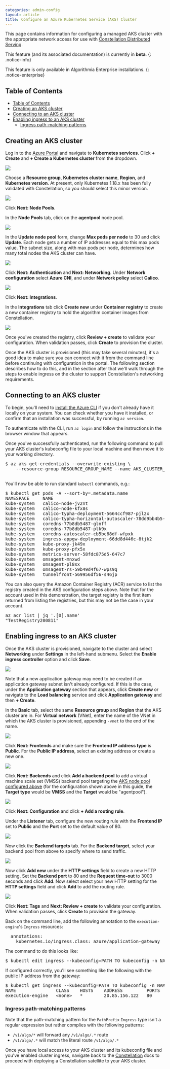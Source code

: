 ```yaml
---
categories: admin-config
layout: article
title: Configure an Azure Kubernetes Service (AKS) Cluster
---
```


This page contains information for configuring a managed AKS cluster with the appropriate network access for use with [Constellation Distributed Serving](/administration/admin-panel/constellation).

This feature (and its associated documentation) is currently in **beta**.
{: .notice-info}

This feature is only available in Algorithmia Enterprise installations.
{: .notice-enterprise}

## Table of Contents

- [Table of Contents](#table-of-contents)
- [Creating an AKS cluster](#creating-an-aks-cluster)
- [Connecting to an AKS cluster](#connecting-to-an-aks-cluster)
- [Enabling ingress to an AKS cluster](#enabling-ingress-to-an-aks-cluster)
  - [Ingress path-matching patterns](#ingress-path-matching-patterns)

## Creating an AKS cluster

Log in to the [Azure Portal](http://portal.azure.com/) and navigate to **Kubernetes services**. Click **+ Create** and **+ Create a Kubernetes cluster** from the dropdown.

**![]({{site.url}}/images/post_images/algo-images-admin/algo-1628690773473.png)**

Choose a **Resource group**, **Kubernetes cluster name**, **Region**, and **Kubernetes version**. At present, only Kubernetes 1.18.x has been fully validated with Constellation, so you should select this minor version.

![]({{site.url}}/images/post_images/algo-images-admin/algo-1628691208465.png)

Click **Next: Node Pools**.

In the **Node Pools** tab, click on the **agentpool** node pool.

![]({{site.url}}/images/post_images/algo-images-admin/algo-1628691742612.png)

In the **Update node pool** form, change **Max pods per node** to 30 and click **Update**. Each node gets a number of IP addresses equal to this max pods value. The subnet size, along with max pods per node, determines how many total nodes the AKS cluster can have.

![]({{site.url}}/images/post_images/algo-images-admin/algo-1628691680959.png)

Click **Next: Authentication** and **Next: Networking**. Under **Network configuration** select **Azure CNI**, and under **Network policy** select **Calico**.

![]({{site.url}}/images/post_images/algo-images-admin/algo-1628692540121.png)

Click **Next: Integrations**.

In the **Integrations** tab click **Create new** under **Container registry** to create a new container registry to hold the algorithm container images from Constellation.

![]({{site.url}}/images/post_images/algo-images-admin/algo-1628693282164.png)

Once you've created the registry, click **Review + create** to validate your configuration. When validation passes, click **Create** to provision the cluster.

Once the AKS cluster is provisioned (this may take several minutes), it's a good idea to make sure you can connect with it from the command line before continuing with configuration in the portal. The following section describes how to do this, and in the section after that we'll walk through the steps to enable ingress on the cluster to support Constellation's networking requirements.

## Connecting to an AKS cluster

To begin, you'll need to [install the Azure CLI](https://docs.microsoft.com/en-us/cli/azure/install-azure-cli) if you don't already have it locally on your system. You can check whether you have it installed, or confirm that an installation was successful, by running `az version`.

To authenticate with the CLI, run `az login` and follow the instructions in the browser window that appears.

Once you've successfully authenticated, run the following command to pull your AKS cluster's kubeconfig file to your local machine and then move it to your working directory.

<div class="syn-code-block">

<pre class="code_snippet">$ az aks get-credentials --overwrite-existing \
    --resource-group RESOURCE_GROUP_NAME --name AKS_CLUSTER_NAME
 </pre>

</div>

You'll now be able to run standard `kubectl` commands, e.g.:

<div class="syn-code-block">

<pre class="code_snippet">$ kubectl get pods -A --sort-by=.metadata.name
NAMESPACE     NAME                                                  READY   STATUS    RESTARTS   AGE
kube-system   calico-node-jv2nt                                     1/1     Running   0          67m
kube-system   calico-node-kfx8s                                     1/1     Running   0          67m
kube-system   calico-typha-deployment-5664ccf987-pjl2x              1/1     Running   0          67m
kube-system   calico-typha-horizontal-autoscaler-78dd9bb4b5-4ggzp   1/1     Running   0          67m
kube-system   coredns-77b8db5487-glnff                              1/1     Running   0          66m
kube-system   coredns-77b8db5487-plk9x                              1/1     Running   0          67m
kube-system   coredns-autoscaler-cb5bc68df-wfpxk                    1/1     Running   0          67m
kube-system   ingress-appgw-deployment-66dd8d446c-8tjk2             1/1     Running   3          58m
kube-system   kube-proxy-jk49x                                      1/1     Running   0          67m
kube-system   kube-proxy-pfx5x                                      1/1     Running   0          67m
kube-system   metrics-server-58fdc875d5-647c7                       1/1     Running   0          67m
kube-system   omsagent-mnxwd                                        1/1     Running   0          67m
kube-system   omsagent-pl8sx                                        1/1     Running   0          67m
kube-system   omsagent-rs-59b49d4f67-wps9q                          1/1     Running   0          67m
kube-system   tunnelfront-569956df56-s46jp                          1/1     Running   0          67m
</pre>

</div>

You can also query the Amazon Container Registry (ACR) service to list the registry created in the AKS configuration steps above. Note that for the account used in this demonstration, the target registry is the first item returned from listing the registries, but this may not be the case in your account.

<div class="syn-code-block">

<pre class="code_snippet">az acr list | jq '.[0].name'
"TestRegistry200811"
</pre>

</div>

## Enabling ingress to an AKS cluster

Once the AKS cluster is provisioned, navigate to the cluster and select **Networking** under **Settings** in the left-hand submenu. Select the **Enable ingress controller** option and click **Save**.

![]({{site.url}}/images/post_images/algo-images-admin/algo-1628701674663.png)

Note that a new application gateway may need to be created if an application gateway subnet isn't already configured. If this is the case, under the **Application gateway** section that appears, click **Create new** or navigate to the **Load balancing** service and click **Application gateway** and then **+ Create**.

In the **Basic** tab, select the same **Resource group** and **Region** that the AKS cluster are in. For **Virtual network** (VNet), enter the name of the VNet in which the AKS cluster is provisioned, appending `-vnet` to the end of the name.

![]({{site.url}}/images/post_images/algo-images-admin/algo-1628703837974.png)

Click **Next: Frontends** and make sure the **Frontend IP address type** is **Public**. For the **Public IP address**, select an existing address or create a new one.

![]({{site.url}}/images/post_images/algo-images-admin/algo-1628704297942.png)

Click **Next: Backends** and click **Add a backend pool** to add a virtual machine scale set (VMSS) backend pool targeting the [AKS node pool configured above](#node-pools) (for the configuration shown above in this guide, the **Target type** would be **VMSS** and the **Target** would be "agentpool").

![]({{site.url}}/images/post_images/algo-images-admin/algo-1628704536051.png)

Click **Next: Configuration** and click **+ Add a routing rule**.

Under the **Listener** tab, configure the new routing rule with the **Frontend IP** set to **Public** and the **Port** set to the default value of 80.

![]({{site.url}}/images/post_images/algo-images-admin/algo-1628705096999.png)

Now click the **Backend targets** tab. For the **Backend target**, select your backend pool from above to specify where to send traffic.

![]({{site.url}}/images/post_images/algo-images-admin/algo-1628705513447.png)

Now click **Add new** under the **HTTP settings** field to create a new HTTP setting. Set the **Backend port** to 80 and the **Request time-out** to 3000 seconds and click **Add**. Now select select your new HTTP setting for the **HTTP settings** field and click **Add** to add the routing rule.

![]({{site.url}}/images/post_images/algo-images-admin/algo-1628705872778.png)

Click **Next: Tags** and **Next: Review + create** to validate your configuration. When validation passes, click **Create** to provision the gateway.

Back on the command line, add the following annotation to the `execution-engine`'s `Ingress` resources:

<div class="syn-code-block">

<pre class="code_snippet">  annotations:
    kubernetes.io/ingress.class: azure/application-gateway
</pre>

</div>

The command to do this looks like:

<div class="syn-code-block">

<pre class="code_snippet">$ kubectl edit ingress --kubeconfig=PATH_TO_kubeconfig -n NAMESPACE execution-engine
</pre>

</div>

If configured correctly, you'll see something like the following with the public IP address from the gateway:

<div class="syn-code-block">

<pre class="code_snippet">$ kubectl get ingress --kubeconfig=PATH_TO_kubeconfig -n NAMESPACE
NAME               CLASS    HOSTS    ADDRESS         PORTS   AGE
execution-engine   &lt;none&gt;   *        20.85.156.122   80      14m
</pre>

</div>

### Ingress path-matching patterns

Note that the path-matching pattern for the `PathPrefix` `Ingress` type isn't a regular expression but rather complies with the following patterns:

*   `/v1/algo/*` will forward any `/v1/algo/.*` route
*   `/v1/algo/.*` will match the literal route `/v1/algo/.*`

Once you have local access to your AKS cluster and its kubeconfig file and you've enabled cluster ingress, navigate back to the [Constellation](/administration/admin-panel/constellation) docs to proceed with deploying a Constellation satellite to your AKS cluster.